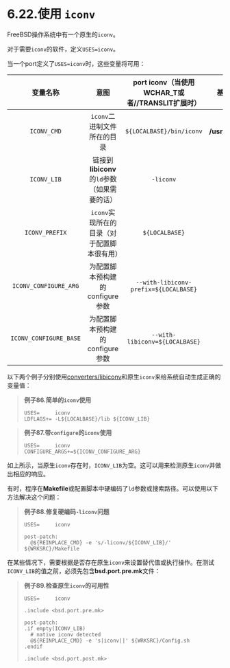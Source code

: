 # 6.22.使用 `iconv`

FreeBSD操作系统中有一个原生的`iconv`。

对于需要`iconv`的软件，定义`USES=iconv`。

当一个port定义了`USES=iconv`时，这些变量将可用：

| 变量名称                   | 意图                             | port iconv（当使用WCHAR_T或者//TRANSLIT扩展时） | 基础iconv            |
|:----------------------:|:------------------------------:|:-------------------------------------:|:------------------:|
| `ICONV_CMD`            | `iconv`二进制文件所在的目录              | `${LOCALBASE}/bin/iconv`              | **/usr/bin/iconv** |
| `ICONV_LIB`            | 链接到**libiconv**的`ld`参数（如果需要的话） | `-liconv`                             | （无）                |
| `ICONV_PREFIX`         | `iconv`实现所在的目录（对于配置脚本很有用）      | `${LOCALBASE}`                        | **/usr**           |
| `ICONV_CONFIGURE_ARG`  | 为配置脚本预构建的configure参数           | `--with-libiconv-prefix=${LOCALBASE}` | （空）                |
| `ICONV_CONFIGURE_BASE` | 为配置脚本预构建的configure参数           | `--with-libiconv=${LOCALBASE}`        | （空）                |

以下两个例子分别使用[converters/libiconv](https://cgit.freebsd.org/ports/tree/converters/libiconv/)和原生`iconv`来给系统自动生成正确的变量值：

> **例子86.简单的`iconv`使用**
> 
> ```shell-sessionl
> USES=		iconv
> LDFLAGS+=	-L${LOCALBASE}/lib ${ICONV_LIB}
> ```

> **例子87.带`configure`的`iconv`使用**
> 
> ```shell-sessionl
> USES=		iconv
> CONFIGURE_ARGS+=${ICONV_CONFIGURE_ARG}
> ```

如上所示，当原生`iconv`存在时，`ICONV_LIB`为空。这可以用来检测原生`iconv`并做出相应的响应。

有时，程序在**Makefile**或配置脚本中硬编码了`ld`参数或搜索路径。可以使用以下方法解决这个问题：

> **例子88.修复硬编码`-liconv`问题**
> 
> ```shell-sessionl
> USES=		iconv
> 
> post-patch:
> 	@${REINPLACE_CMD} -e 's/-liconv/${ICONV_LIB}/' ${WRKSRC}/Makefile
> ```

在某些情况下，需要根据是否存在原生`iconv`来设置替代值或执行操作。在测试`ICONV_LIB`的值之前，必须先包含**bsd.port.pre.mk**文件：

> **例子89.检查原生`iconv`的可用性**
> 
> ```shell-sessionl
> USES=		iconv
> 
> .include <bsd.port.pre.mk>
> 
> post-patch:
> .if empty(ICONV_LIB)
> 	# native iconv detected
> 	@${REINPLACE_CMD} -e 's|iconv||' ${WRKSRC}/Config.sh
> .endif
> 
> .include <bsd.port.post.mk>
> ```
> 
> 

